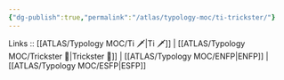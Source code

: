 ```yaml
---
{"dg-publish":true,"permalink":"/atlas/typology-moc/ti-trickster/"}
---
```


Links :: [[ATLAS/Typology MOC/Ti 🗡️\|Ti 🗡️]] | [[ATLAS/Typology MOC/Trickster 🤡\|Trickster 🤡]] | [[ATLAS/Typology MOC/ENFP\|ENFP]] | [[ATLAS/Typology MOC/ESFP\|ESFP]]